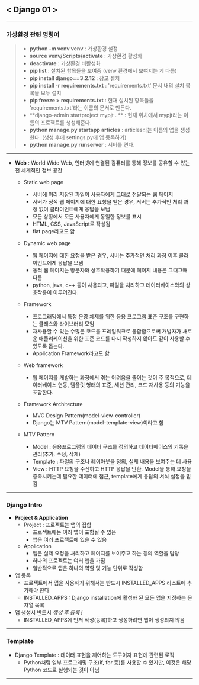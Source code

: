 ## < Django 01 >

---

### 가상환경 관련 명령어

> - **python -m venv venv** : 가상환경 설정
> - **source venv/Scripts/activate** : 가상환경 활성화
> - **deactivate** : 가상환경 비활성화
> - **pip list** : 설치된 항목들을 보여줌 (venv 환경에서 보여지는 게 다름)
> - **pip install django==3.2.12** : 장고 설치
> - **pip install -r requirements.txt** : 'requirements.txt' 문서 내의 설치 목록을 모두 설치
> - **pip freeze > requirements.txt** : 현재 설치된 항목들을 'requirements.txt'라는 이름의 문서로 만든다.
> - **django-admin startproject mypjt . ** : 현재 위치에서 mypjt라는 이름의 프로젝트를 생성해준다.
> - **python manage.py startapp articles** : articles라는 이름의 앱을 생성한다. (생성 후에 settings.py에 앱 등록하기)
> - **python manage.py runserver** : 서버를 켠다.

---

- **Web** : World Wide Web, 인터넷에 연결된 컴퓨터를 통해 정보를 공유할 수 있는 전 세계적인 정보 공간
  - Static web page
    - 서버에 미리 저장된 파일이 사용자에게 그대로 전달되는 웹 페이지
    - 서버가 정적 웹 페이지에 대한 요청을 받은 경우, 서버는 추가적인 처리 과정 없이 클라이언트에게 응답을 보냄
    - 모든 상황에서 모든 사용자에게 동일한 정보를 표시
    - HTML, CSS, JavaScript로 작성됨
    - flat page라고도 함
  - Dynamic web page
    - 웹 페이지에 대한 요청을 받은 경우, 서버는 추가적인 처리 과정 이후 클라이언트에게 응답을 보냄
    - 동적 웹 페이지는 방문자와 상호작용하기 때문에 페이지 내용은 그때그때 다름
    - python, java, c++ 등이 사용되고, 파일을 처리하고 데이터베이스와의 상호작용이 이루어진다.
  
  - Framework
    - 프로그래밍에서 특정 운영 체제를 위한 응용 프로그램 표준 구조를 구현하는 클래스와 라이브러리 모임
    - 재사용할 수 있는 수많은 코드를 프레임워크로 통합함으로써 개발자가 새로운 애플리케이션을 위한 표준 코드를 다시 작성하지 않아도 같이 사용할 수 있도록 돕는다.
    - Application Framework라고도 함
  - Web framework
    - 웹 페이지를 개발하는 과정에서 겪는 어려움을 줄이는 것이 주 목적으로, 데이터베이스 연동, 템플릿 형태의 표준, 세션 관리, 코드 재사용 등의 기능을 포함한다.
  - Framework Architecture
    - MVC Design Pattern(model-view-controller)
    - Django는 MTV Pattern(model-template-view)이라고 함
  - MTV Pattern
    - Model : 응용프로그램의 데이터 구조를 정의하고 데이터베이스의 기록을 관리(추가, 수정, 삭제)
    - Template : 파일의 구조나 레이아웃을 정의, 실제 내용을 보여주는 데 사용
    - View : HTTP 요청을 수신하고 HTTP 응답을 반환, Model을 통해 요청을 충족시키는데 필요한 데이터에 접근, template에게 응답의 서식 설정을 맡김

---

### Django Intro

- **Project & Application**
  - Project : 프로젝트는 앱의 집합
    - 프로젝트에는 여러 앱이 포함될 수 있음
    - 앱은 여러 프로젝트에 있을 수 있음
  - Application
    - 앱은 실제 요청을 처리하고 페이지를 보여주고 하는 등의 역할을 담당
    - 하나의 프로젝트는 여러 앱을 가짐
    - 일반적으로 앱은 하나의 역할 및 기능 단위로 작성함
- 앱 등록
  - 프로젝트에서 앱을 사용하기 위해서는 반드시 INSTALLED_APPS 리스트에 추가해야 한다
  - INSTALLED_APPS : Django installation에 활성화 된 모든 앱을 지정하는 문자열 목록
- 앱 생성시 반드시 *생성 후 등록 !*
  - INSTALLED_APPS에 먼저 작성(등록)하고 생성하려면 앱이 생성되지 않음

---

### Template

- Django Template : 데이터 표현을 제어하는 도구이자 표현에 관련된 로직
  - Python처럼 일부 프로그래밍 구조(if, for 등)를 사용할 수 있지만, 이것은 해당 Python 코드로 실행되는 것이 아님

---

